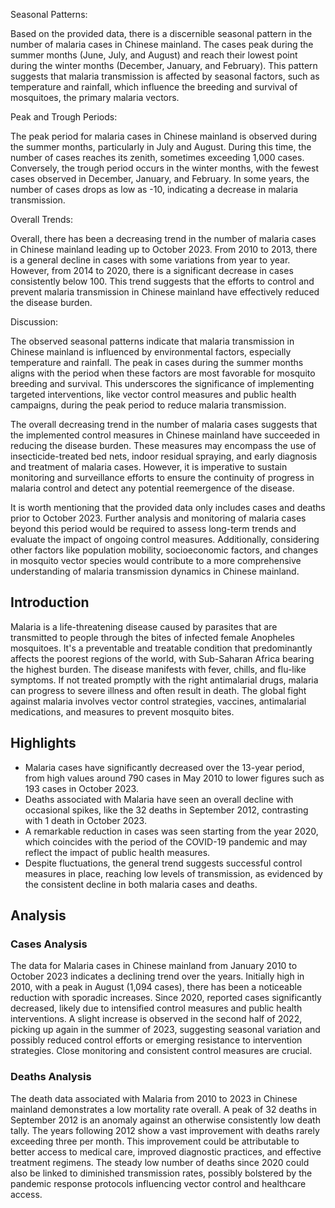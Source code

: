 Seasonal Patterns:

Based on the provided data, there is a discernible seasonal pattern in the number of malaria cases in Chinese mainland. The cases peak during the summer months (June, July, and August) and reach their lowest point during the winter months (December, January, and February). This pattern suggests that malaria transmission is affected by seasonal factors, such as temperature and rainfall, which influence the breeding and survival of mosquitoes, the primary malaria vectors.

Peak and Trough Periods:

The peak period for malaria cases in Chinese mainland is observed during the summer months, particularly in July and August. During this time, the number of cases reaches its zenith, sometimes exceeding 1,000 cases. Conversely, the trough period occurs in the winter months, with the fewest cases observed in December, January, and February. In some years, the number of cases drops as low as -10, indicating a decrease in malaria transmission.

Overall Trends:

Overall, there has been a decreasing trend in the number of malaria cases in Chinese mainland leading up to October 2023. From 2010 to 2013, there is a general decline in cases with some variations from year to year. However, from 2014 to 2020, there is a significant decrease in cases consistently below 100. This trend suggests that the efforts to control and prevent malaria transmission in Chinese mainland have effectively reduced the disease burden.

Discussion:

The observed seasonal patterns indicate that malaria transmission in Chinese mainland is influenced by environmental factors, especially temperature and rainfall. The peak in cases during the summer months aligns with the period when these factors are most favorable for mosquito breeding and survival. This underscores the significance of implementing targeted interventions, like vector control measures and public health campaigns, during the peak period to reduce malaria transmission.

The overall decreasing trend in the number of malaria cases suggests that the implemented control measures in Chinese mainland have succeeded in reducing the disease burden. These measures may encompass the use of insecticide-treated bed nets, indoor residual spraying, and early diagnosis and treatment of malaria cases. However, it is imperative to sustain monitoring and surveillance efforts to ensure the continuity of progress in malaria control and detect any potential reemergence of the disease.

It is worth mentioning that the provided data only includes cases and deaths prior to October 2023. Further analysis and monitoring of malaria cases beyond this period would be required to assess long-term trends and evaluate the impact of ongoing control measures. Additionally, considering other factors like population mobility, socioeconomic factors, and changes in mosquito vector species would contribute to a more comprehensive understanding of malaria transmission dynamics in Chinese mainland.

## Introduction

Malaria is a life-threatening disease caused by parasites that are transmitted to people through the bites of infected female Anopheles mosquitoes. It's a preventable and treatable condition that predominantly affects the poorest regions of the world, with Sub-Saharan Africa bearing the highest burden. The disease manifests with fever, chills, and flu-like symptoms. If not treated promptly with the right antimalarial drugs, malaria can progress to severe illness and often result in death. The global fight against malaria involves vector control strategies, vaccines, antimalarial medications, and measures to prevent mosquito bites.

## Highlights

- Malaria cases have significantly decreased over the 13-year period, from high values around 790 cases in May 2010 to lower figures such as 193 cases in October 2023. <br/>
- Deaths associated with Malaria have seen an overall decline with occasional spikes, like the 32 deaths in September 2012, contrasting with 1 death in October 2023. <br/>
- A remarkable reduction in cases was seen starting from the year 2020, which coincides with the period of the COVID-19 pandemic and may reflect the impact of public health measures. <br/>
- Despite fluctuations, the general trend suggests successful control measures in place, reaching low levels of transmission, as evidenced by the consistent decline in both malaria cases and deaths. <br/>

## Analysis

### Cases Analysis

The data for Malaria cases in Chinese mainland from January 2010 to October 2023 indicates a declining trend over the years. Initially high in 2010, with a peak in August (1,094 cases), there has been a noticeable reduction with sporadic increases. Since 2020, reported cases significantly decreased, likely due to intensified control measures and public health interventions. A slight increase is observed in the second half of 2022, picking up again in the summer of 2023, suggesting seasonal variation and possibly reduced control efforts or emerging resistance to intervention strategies. Close monitoring and consistent control measures are crucial.

### Deaths Analysis

The death data associated with Malaria from 2010 to 2023 in Chinese mainland demonstrates a low mortality rate overall. A peak of 32 deaths in September 2012 is an anomaly against an otherwise consistently low death tally. The years following 2012 show a vast improvement with deaths rarely exceeding three per month. This improvement could be attributable to better access to medical care, improved diagnostic practices, and effective treatment regimens. The steady low number of deaths since 2020 could also be linked to diminished transmission rates, possibly bolstered by the pandemic response protocols influencing vector control and healthcare access.
